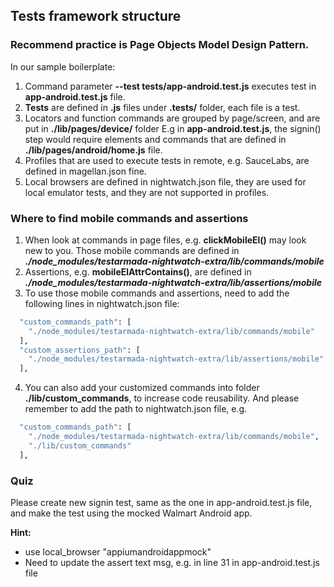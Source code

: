 

## Tests framework structure

###  Recommend practice is **Page Objects Model** Design Pattern. 

In our sample boilerplate: 
 1. Command parameter **--test tests/app-android.test.js** executes test in **app-android.test.js** file. 
 2. **Tests** are defined in **.js** files under **.tests/** folder, each file is a test.
 3. Locators and function commands are grouped by page/screen, and are put in **./lib/pages/device/** folder
     E.g in **app-android.test.js**, the signin() step would require elements and commands that are defined in **./lib/pages/android/home.js** file.  
4. Profiles that are used to execute tests in remote, e.g. SauceLabs, are defined in magellan.json fine.
5. Local browsers are defined in nightwatch.json file, they are used for local emulator tests, and they are not supported in profiles.

###  Where to find mobile commands and assertions

 1. When look at commands in page files, e.g. **clickMobileEl()** may look new to you. Those mobile commands are defined in ***./node_modules/testarmada-nightwatch-extra/lib/commands/mobile***
 2. Assertions, e.g. **mobileElAttrContains()**, are defined in ***./node_modules/testarmada-nightwatch-extra/lib/assertions/mobile***
 3. To use those mobile commands and assertions, need to add the following lines in nightwatch.json file: 
```bash
  "custom_commands_path": [
    "./node_modules/testarmada-nightwatch-extra/lib/commands/mobile"
  ],
  "custom_assertions_path": [
    "./node_modules/testarmada-nightwatch-extra/lib/assertions/mobile"
  ],
```
 4. You can also add your customized commands into folder **./lib/custom_commands**, to increase code reusability. And please remember to add the path to nightwatch.json file, e.g. 
```bash
  "custom_commands_path": [
    "./node_modules/testarmada-nightwatch-extra/lib/commands/mobile",
    "./lib/custom_commands"
  ],
```
###  Quiz

Please create new signin test, same as the one in app-android.test.js file, and make the test using the mocked Walmart Android app. 

**Hint:**
* use local_browser "appiumandroidappmock"
* Need to update the assert text msg, e.g. in line 31 in app-android.test.js file